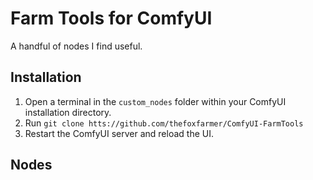# Farm Tools for ComfyUI

A handful of nodes I find useful.

## Installation
1. Open a terminal in the `custom_nodes` folder within your ComfyUI installation directory.
2. Run `git clone htts://github.com/thefoxfarmer/ComfyUI-FarmTools`
3. Restart the ComfyUI server and reload the UI.

## Nodes
